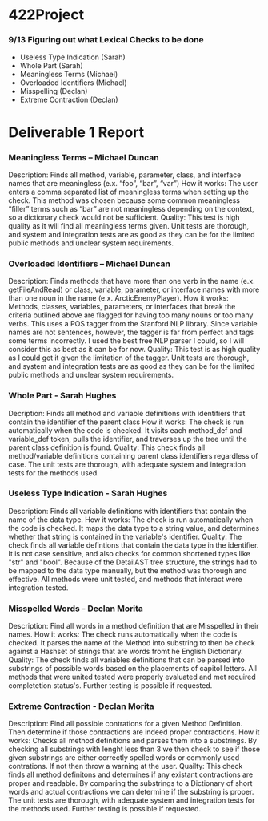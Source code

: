# 422Project
### 9/13 Figuring out what Lexical Checks to be done
- Useless Type Indication (Sarah)
- Whole Part (Sarah)
- Meaningless Terms (Michael)
- Overloaded Identifiers (Michael)
- Misspelling (Declan)
- Extreme Contraction (Declan)

# Deliverable 1 Report

### Meaningless Terms – Michael Duncan
Description: Finds all method, variable, parameter, class, and interface names that are meaningless (e.x. “foo”, “bar”, “var”)
How it works: The user enters a comma separated list of meaningless terms when setting up the check. This method was chosen because some common meaningless “filler” terms such as “bar” are not meaningless depending on the context, so a dictionary check would not be sufficient.
Quality: This test is high quality as it will find all meaningless terms given. Unit tests are thorough, and system and integration tests are as good as they can be for the limited public methods and unclear system requirements.

### Overloaded Identifiers – Michael Duncan
Description: Finds methods that have more than one verb in the name (e.x. getFileAndRead) or class, variable, parameter, or interface names with more than one noun in the name (e.x. ArcticEnemyPlayer). 
How it works: Methods, classes, variables, parameters, or interfaces that break the criteria outlined above are flagged for having too many nouns or too many verbs. This uses a POS tagger from the Stanford NLP library. Since variable names are not sentences, however, the tagger is far from perfect and tags some terms incorrectly. I used the best free NLP parser I could, so I will consider this as best as it can be for now. 
Quality: This test is as high quality as I could get it given the limitation of the tagger. Unit tests are thorough, and system and integration tests are as good as they can be for the limited public methods and unclear system requirements.

### Whole Part - Sarah Hughes
Decription: Finds all method and variable definitions with identifiers that contain the identifier of the parent class
How it works: The check is run automatically when the code is checked. It visits each method_def and variable_def token, pulls the identifier, and traverses up the tree until the parent class definition is found.
Quality: This check finds all method/variable definitions containing parent class identifiers regardless of case. The unit tests are thorough, with adequate system and integration tests for the methods used.

### Useless Type Indication - Sarah Hughes
Description: Finds all variable definitions with identifiers that contain the name of the data type.
How it works: The check is run automatically when the code is checked. It maps the data type to a string value, and determines whether that string is contained in the variable's identifier.
Quality: The check finds all variable defintions that contain the data type in the identifier. It is not case sensitive, and also checks for common shortened types like "str" and "bool". Because of the DetailAST tree structure, the strings had to be mapped to the data type manually, but the method was thorough and effective. All methods were unit tested, and methods that interact were integration tested.

### Misspelled Words - Declan Morita
Description: Find all words in a method definition that are Misspelled in their names.
How it works: The check runs automatically when the code is checked. It parses the name of the Method into substring to then be check against a Hashset of strings that are words fromt he English Dictionary. 
Quality: The check finds all variables definitions that can be parsed into substrings of possible words based on the placements of capitol letters. All methods that were united tested were properly evaluated and met required completetion status's. Further testing is possible if requested.

### Extreme Contraction - Declan Morita
Description: Find all possible contrations for a given Method Definition. Then determine if those contractions are indeed proper contractions.
How it works: Checks all method definitions and parses them into a substrings. By checking all substrings with lenght less than 3 we then check to see if those given substrings are either correctly spelled words or commonly used contrations.  If not then throw a warning at the user.
Quailty: This check finds all method definitons and determines if any existant contractions are proper and readable. By comparing the substrings to a Dictionary of short words and actual contractions we can determine if the substring is proper. The unit tests are thorough, with adequate system and integration tests for the methods used.  Further testing is possible if requested.